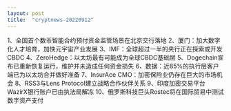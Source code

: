 ```yaml
---
layout: post
title:  "cryptnews-20220912"
---
```

1、全国首个数币智能合约预付资金监管场景在北京交行落地
2、厦门：加大数字化人才培育，加快元宇宙产业发展
3、IMF：全球超过一半的央行正在探索或开发CBDC
4、ZeroHedge：以太坊最有可能成为全球CBDC基础层
5、Dogechain宣布已重新恢复运行，维护并未造成任何资金损失
6、数据：近85%的执行层客户端已为以太坊合并做好准备
7、InsurAce CMO：加密保险业仍存在巨大的市场机会
8、RSS3与Lens Protocol建立战略合作伙伴关系
9、印度加密交易平台WazirX银行账户已由执法局解冻
10、俄罗斯科技巨头Rostec将在国际贸易中测试数字资产支付

